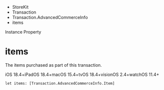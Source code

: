 

- StoreKit
- Transaction
- Transaction.AdvancedCommerceInfo
-  items 

Instance Property

# items

The items purchased as part of this transaction.

iOS 18.4+iPadOS 18.4+macOS 15.4+tvOS 18.4+visionOS 2.4+watchOS 11.4+

``` source
let items: [Transaction.AdvancedCommerceInfo.Item]
```

